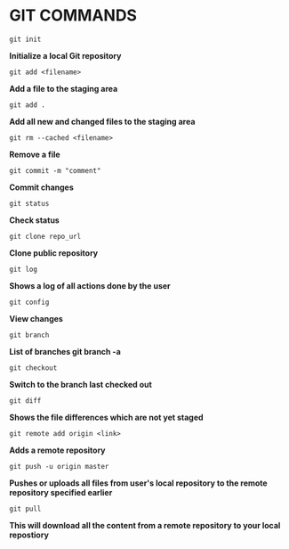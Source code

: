 # GIT COMMANDS

```git init```

**Initialize a local Git repository**

```git add <filename>```

**Add a file to the staging area**

```git add .```

**Add all new and changed files to the staging area**

```git rm --cached <filename>```

**Remove a file**

```git commit -m "comment"```

**Commit changes**

```git status```

**Check status**

```git clone repo_url	```

**Clone public repository**

```git log```

**Shows a log of all actions done by the user**

```git config```

**View changes**

```git branch```

**List of branches git branch -a**

```git checkout```

**Switch to the branch last checked out**

```git diff```

**Shows the file differences which are not yet staged**

```git remote add origin <link>```

**Adds a remote repository**

```git push -u origin master```

**Pushes or uploads all files from user's local repository to the remote repository specified earlier**

```git pull```

**This will download all the content from a remote repository to your local repostiory**
